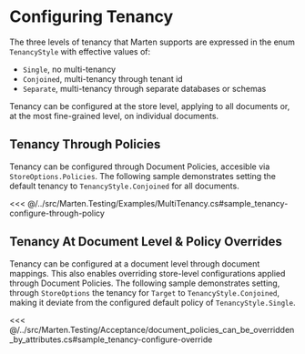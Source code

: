 # Configuring Tenancy

The three levels of tenancy that Marten supports are expressed in the enum `TenancyStyle` with effective values of:

* `Single`, no multi-tenancy
* `Conjoined`, multi-tenancy through tenant id
* `Separate`, multi-tenancy through separate databases or schemas

Tenancy can be configured at the store level, applying to all documents or, at the most fine-grained level, on individual documents.

## Tenancy Through Policies

Tenancy can be configured through Document Policies, accesible via `StoreOptions.Policies`. The following sample demonstrates setting the default tenancy to `TenancyStyle.Conjoined` for all documents.

<<< @/../src/Marten.Testing/Examples/MultiTenancy.cs#sample_tenancy-configure-through-policy

## Tenancy At Document Level & Policy Overrides

Tenancy can be configured at a document level through document mappings. This also enables overriding store-level configurations applied through Document Policies. The following sample demonstrates setting, through `StoreOptions` the tenancy for `Target` to `TenancyStyle.Conjoined`, making it deviate from the configured default policy of `TenancyStyle.Single`.

<<< @/../src/Marten.Testing/Acceptance/document_policies_can_be_overridden_by_attributes.cs#sample_tenancy-configure-override
